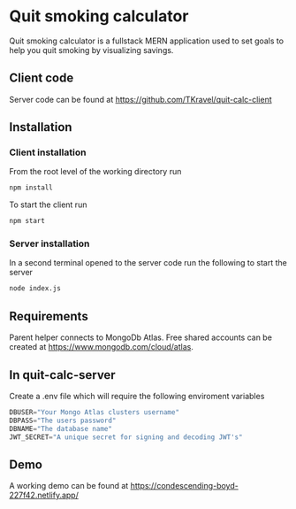 # Quit smoking calculator

Quit smoking calculator is a fullstack MERN application used to set goals to help you quit smoking by visualizing savings.

## Client code

Server code can be found at https://github.com/TKravel/quit-calc-client

## Installation

### Client installation

From the root level of the working directory run

```bash
npm install
```
To start the client run
```bash
npm start
```

### Server installation

In a second terminal opened to the server code run the following to start the server
```bash
node index.js
```

## Requirements

Parent helper connects to MongoDb Atlas. Free shared accounts can be created at https://www.mongodb.com/cloud/atlas.

## In quit-calc-server

Create a .env file which will require the following enviroment variables
```javascript
DBUSER="Your Mongo Atlas clusters username"
DBPASS="The users password"
DBNAME="The database name"
JWT_SECRET="A unique secret for signing and decoding JWT's"
```

## Demo
A working demo can be found at https://condescending-boyd-227f42.netlify.app/
